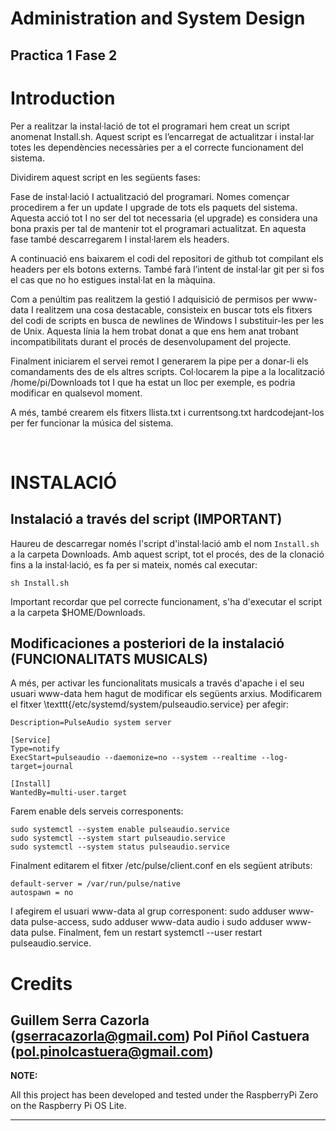 # Administration and System Design
## Practica 1 Fase 2

# Introduction

Per a realitzar la instal·lació de tot el programari hem creat un script anomenat Install.sh. Aquest script es l’encarregat de actualitzar i instal·lar totes les dependències necessàries per a el correcte funcionament del sistema. 

Dividirem aquest script en les següents fases: 

Fase de instal·lació I actualització del programari. Nomes començar procedirem a fer un update I upgrade de tots els paquets del sistema. Aquesta acció tot I no ser del tot necessaria (el upgrade) es considera una bona praxis per tal de mantenir tot el programari actualitzat. En aquesta fase també descarregarem I instal·larem els headers.  

A continuació ens baixarem el codi del repositori de github tot compilant els headers per els botons externs. També farà l’intent de instal·lar git per si fos el cas que no ho estigues instal·lat en la màquina.  

Com a penúltim pas realitzem la gestió I adquisició de permisos per www-data I realitzem una cosa destacable, consisteix en buscar tots els fitxers del codi de scripts en busca de newlines de Windows I substituir-les per les de Unix. Aquesta línia la hem trobat donat a que ens hem anat trobant incompatibilitats durant el procés de desenvolupament del projecte.  

Finalment iniciarem el servei remot I generarem la pipe per a donar-li els comandaments des de els altres scripts. Col·locarem la pipe a la localització /home/pi/Downloads tot I que ha estat un lloc per exemple, es podria modificar en qualsevol moment.  

A més, també crearem els fitxers llista.txt i currentsong.txt hardcodejant-los per fer funcionar la música del sistema.

<br>

# INSTALACIÓ
## Instalació a través del script (IMPORTANT)
Haureu de descarregar només l'script d'instal·lació amb el nom ```Install.sh``` a la carpeta Downloads. Amb aquest script, tot el procés, des de la clonació fins a la instal·lació, es fa per si mateix, només cal executar:
```
sh Install.sh
```
Important recordar que pel correcte funcionament, s'ha d'executar el script a la carpeta $HOME/Downloads.

## Modificaciones a posteriori de la instalació (FUNCIONALITATS MUSICALS)

A més, per activar les funcionalitats musicals a través d'apache i el seu usuari www-data hem hagut de modificar els següents arxius. Modificarem el fitxer \texttt{/etc/systemd/system/pulseaudio.service} per afegir:
```
Description=PulseAudio system server
    
[Service]
Type=notify
ExecStart=pulseaudio --daemonize=no --system --realtime --log-target=journal
    
[Install]
WantedBy=multi-user.target
```

Farem enable dels serveis corresponents:

```
sudo systemctl --system enable pulseaudio.service
sudo systemctl --system start pulseaudio.service
sudo systemctl --system status pulseaudio.service
```

Finalment editarem el fitxer /etc/pulse/client.conf en els següent atributs:
```
default-server = /var/run/pulse/native
autospawn = no
```

I afegirem el usuari www-data al grup corresponent: sudo adduser www-data pulse-access, sudo adduser www-data audio i sudo adduser www-data pulse. Finalment, fem un restart systemctl --user restart pulseaudio.service.



# Credits

Guillem Serra Cazorla (gserracazorla@gmail.com)
Pol Piñol Castuera (pol.pinolcastuera@gmail.com)
<br>
---
**NOTE:**

All this project has been developed and tested under the RaspberryPi Zero on the Raspberry Pi OS Lite.

---
